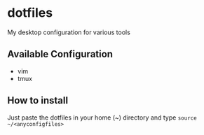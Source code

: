 # dotfiles
My desktop configuration for various tools


## Available Configuration

- vim
- tmux

## How to install
Just paste the dotfiles in your home (~) directory and type `source ~/<anyconfigfiles>`


